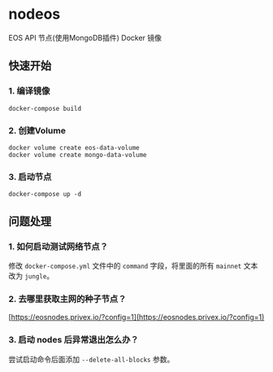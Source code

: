 # nodeos
EOS API 节点(使用MongoDB插件) Docker 镜像

## 快速开始
### 1. 编译镜像
```
docker-compose build
```

### 2. 创建Volume
```
docker volume create eos-data-volume
docker volume create mongo-data-volume
```

### 3. 启动节点
```
docker-compose up -d
```

## 问题处理

### 1. 如何启动测试网络节点？

修改 `docker-compose.yml` 文件中的 `command` 字段，将里面的所有 `mainnet` 文本改为 `jungle`。

### 2. 去哪里获取主网的种子节点？

[https://eosnodes.privex.io/?config=1](https://eosnodes.privex.io/?config=1)

### 3. 启动 nodes 后异常退出怎么办？

尝试启动命令后面添加 `--delete-all-blocks` 参数。
